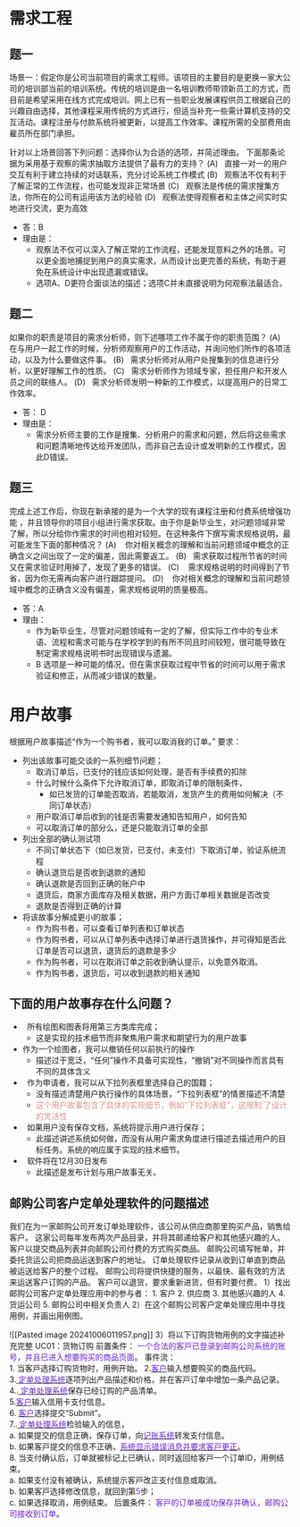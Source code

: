 # 需求工程
## 题一
场景一：假定你是公司当前项目的需求工程师。该项目的主要目的是更换一家大公司的培训部当前的培训系统。传统的培训是由一名培训教师带领新员工的方式，而目前是希望采用在线方式完成培训。网上已有一些职业发展课程供员工根据自己的兴趣自由选择，其他课程采用传统的方式进行，但适当补充一些需计算机支持的交互活动。课程注册与付款系统将被更新，以提高工作效率。课程所需的全部费用由雇员所在部门承担。

针对以上场景回答下列问题：选择你认为合适的选项，并简述理由。
下面那条论据为采用基于观察的需求抽取方法提供了最有力的支持？
	(A)   直接一对一的用户交互有利于建立持续的对话联系，充分讨论系统工作模式
	(B)   观察法不仅有利于了解正常的工作流程，也可能发现非正常场景
	(C)   观察法是传统的需求搜集方法，你所在的公司有运用该方法的经验
	(D)   观察法使得观察者和主体之间实时实地进行交流，更为高效
- 答：B
- 理由是：
	- 观察法不仅可以深入了解正常的工作流程，还能发现意料之外的场景。可以更全面地捕捉到用户的真实需求，从而设计出更完善的系统，有助于避免在系统设计中出现遗漏或错误。
	- 选项A、D更符合面谈法的描述；选项C并未直接说明为何观察法最适合。
## 题二
如果你的职责是项目的需求分析师，则下述哪项工作不属于你的职责范围？
	(A)   在与用户一起工作的时候，分析师观察用户的工作活动，并询问他们所作的各项活动，以及为什么要做这件事。
	(B)   需求分析师对从用户处搜集到的信息进行分析，以更好理解工作的性质。
	(C)   需求分析师作为领域专家，担任用户和开发人员之间的联络人。
	(D)   需求分析师发明一种新的工作模式，以提高用户的日常工作效率。
- 答： D 
- 理由是：
	- 需求分析师主要的工作是搜集、分析用户的需求和问题，然后将这些需求和问题清晰地传达给开发团队，而非自己去设计或发明新的工作模式，因此D错误。

## 题三
完成上述工作后，你现在新承接的是为一个大学的现有课程注册和付费系统增强功能 ，并且领导你的项目小组进行需求获取。由于你是新毕业生，对问题领域非常了解，所以分给你作需求的时间也相对较短。在这种条件下撰写需求规格说明，最可能发生下面的那种情况？
	(A)    你对相关概念的理解和当前问题领域中概念的正确含义之间出现了一定的偏差，因此需要返工。
	(B)   需求获取过程所节省的时间又在需求验证时用掉了，发现了更多的错误。
	(C)    需求规格说明的时间得到了节省，因为你无需再向客户进行跟踪提问。
	(D)    你对相关概念的理解和当前问题领域中概念的正确含义没有偏差，需求规格说明的质量极高。
- 答：A
- 理由：
	- 作为新毕业生，尽管对问题领域有一定的了解，但实际工作中的专业术语、流程和需求可能与在学校学到的有所不同且时间较短，很可能导致在制定需求规格说明书时出现错误与遗漏。
	- B 选项是一种可能的情况，但在需求获取过程中节省的时间可以用于需求验证和修正，从而减少错误的数量。
# 用户故事
根据用户故事描述“作为一个购书者，我可以取消我的订单。”
要求：
- 列出该故事可能交谈的一系列细节问题；
	- 取消订单后，已支付的钱应该如何处理，是否有手续费的扣除
	- 什么时候什么条件下允许取消订单，即取消订单的限制条件，
		- 如已发货的订单能否取消，若能取消，发货产生的费用如何解决（不同订单状态）
	- 用户取消订单后收到的钱是否需要发通知告知用户，如何告知
	- 可以取消订单的部分么，还是只能取消订单的全部
- 列出全部的确认测试项
	- 不同订单状态下（如已发货，已支付，未支付）下取消订单，验证系统流程
	- 确认退货后是否收到退款的通知
	- 确认退款是否回到正确的账户中
	- 退货后，商家方面库存及相关数据，用户方面订单相关数据是否改变
	- 退款是否得到正确的计算
-  将该故事分解成更小的故事；
	- 作为购书者，可以查看订单列表和订单状态
	- 作为购书者，可以从订单列表中选择订单进行退货操作，并可得知是否此订单是否可以退货，退货后的退款是多少
	- 作为购书者，可以在取消订单之前收到确认提⽰，以免意外取消。
	- 作为购书者，退货后，可以收到退款的相关通知
## 下面的用户故事存在什么问题？
-   所有绘图和图表将用第三方类库完成；
	- 这是实现的技术细节而非聚焦用户需求和期望行为的用户故事
-  作为一个绘图者，我可以撤销任何以前执行的操作
	- 描述过于宽泛，“任何”操作不具备可实现性，“撤销”对不同操作而言具有不同的具体含义
-   作为申请者，我可以从下拉列表框里选择自己的国籍；
	- 没有描述清楚用户执行操作的具体场景，“下拉列表框”的情景描述不清楚
	- <font color="#d99694">这个用户故事包含了具体的实现细节，例如“下拉列表框”，这限制 了设计的灵活性</font>
-   如果用户没有保存文档，系统将提示用户进行保存；
	- 此描述讲述系统如何做，而没有从用户需求角度进行描述去描述用户的目标任务。系统的响应属于实现的技术细节。
-   软件将在12月30日发布
	- 此描述是发布计划与用户故事无关。
## 邮购公司客户定单处理软件的问题描述
我们在为一家邮购公司开发订单处理软件，该公司从供应商那里购买产品，销售给客户。
这家公司每年发布两次产品目录，并将其邮递给客户和其他感兴趣的人。
客户以提交商品列表并向邮购公司付费的方式购买商品。
邮购公司填写帐单，并委托货运公司把商品运送到客户的地址。
订单处理软件记录从收到订单直到商品被运送给客户的整个过程。
邮购公司将提供快捷的服务，以最快、最有效的方法来运送客户订购的产品。
客户可以退货，要求重新进货，但有时要付费。
1）找出邮购公司客户定单处理应用中的参与者：
	1. 客户
	2. 供应商
	3. 其他感兴趣的人
	4. 货运公司
	5. 邮购公司中相关负责人
2）在这个邮购公司客户定单处理应用中寻找用例，并画出用例图。

![[Pasted image 20241006011957.png]]
3）将以下订购货物用例的文字描述补充完整
	UC01：货物订购
	前置条件：
		<font color="#6425d0">一个合法的客⼾已登录到邮购公司系统的账号，并且已进入想要购买的商品⻚⾯</font>。
	事件流：	
		1. 当客⼾选择订购货物时，⽤例开始。	
		2.<u><font color="#6425d0">客户</font></u>输⼊想要购买的商品代码。	
		3.<u> <font color="#6425d0">定单处理系统</font></u>逐项列出产品描述和价格，并在客⼾订单中增加⼀条产品记录。	
		4..<u> <font color="#6425d0">定单处理系统</font></u>保存已经订购的产品清单。	
		5.<u><font color="#6425d0">客户</font></u>输⼊信⽤卡⽀付信息。	
		6. <u><font color="#6425d0">客户</font></u>选择提交“Submit”。	
		7..<u> <font color="#6425d0">定单处理系统</font></u>检验输⼊的信息，	
			a. 如果提交的信息正确，保存订单，向<u><font color="#6425d0">记账系统</font></u>转发⽀付信息。	
			b. 如果客⼾提交的信息不正确，<u><font color="#6425d0">系统显⽰错误消息并要求客⼾更正</font></u>。	
		8. 当⽀付确认后，订单就被标记上已确认，同时返回给客⼾⼀个订单ID，⽤例结束。	
			a. 如果⽀付没有被确认，系统提⽰客⼾改正⽀付信息或取消。	
			b. 如果客⼾选择修改信息，就回到第<font color="#6425d0">5</font>步；	
			c. 如果选择取消，⽤例结束。	
	后置条件：
		<font color="#6425d0">客⼾的订单被成功保存并确认，邮购公司接收到订单</font>。
		